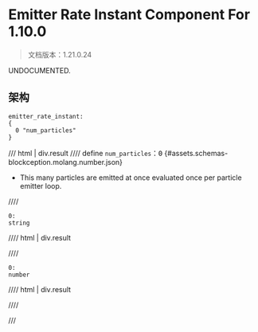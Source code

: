 # Emitter Rate Instant Component For 1.10.0

> 文档版本：1.21.0.24

UNDOCUMENTED.

## 架构

```mcschema
emitter_rate_instant:
{
  0 "num_particles"
}

```

/// html | div.result
//// define
`num_particles`：<samp>0</samp> {#assets.schemas-blockception.molang.number.json}

- This many particles are emitted at once evaluated once per particle emitter loop.


////

```mcschema
0:
string

```

//// html | div.result

////


```mcschema
0:
number

```

//// html | div.result

////




///

